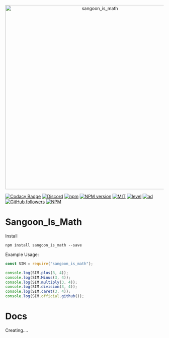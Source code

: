 <div align="center">
  <p>
    <a href="https://discord.gg/KNBGZU2"><img src="https://cdn.discordapp.com/attachments/563012755834142726/574120972035031041/unknown.png" width="586" alt="sangoon_is_math"/></a>
  </p>
</div>

[![Codacy Badge](https://api.codacy.com/project/badge/Grade/03b60ade48244dc0adff8632db48ffac)](https://app.codacy.com/app/ttakkku/Sangoon_Is_Math?utm_source=github.com&utm_medium=referral&utm_content=ttakkku/Sangoon_Is_Math&utm_campaign=Badge_Grade_Dashboard)
[![Discord](https://discordapp.com/api/guilds/558296123794653206/embed.png)](https://discord.gg/KNBGZU2)
[![npm](https://img.shields.io/npm/v/npm.svg)](https://www.npmjs.com/package/sangoon_is_math)
[![NPM version](https://badge.fury.io/js/sangoon_is_math.svg)](https://www.npmjs.com/package/sangoon_is_math)
[![MIT](https://img.shields.io/dub/l/vibe-d.svg)](https://github.com/ttakkku/Sangoon_Is_Math/blob/master/LICENSE)
[![level](https://img.shields.io/github/package-json/v/ttakkku/Sangoon_Is_Math.svg)](https://www.npmjs.com/package/sangoon_is_math)
[![ad](https://img.shields.io/npm/dt/sangoon_is_math.svg)](https://www.npmjs.com/package/sangoon_is_math)
[![GitHub followers](https://img.shields.io/github/followers/ttakkku.svg?label=Flollow&style=social)](https://github.com/ttakkku)
[![NPM](https://nodei.co/npm/sangoon_is_math.png?downloads=true&downloadRank=true&stars=true)](https://nodei.co/npm/sangoon_is_math/)




# Sangoon_Is_Math

Install
```
npm install sangoon_is_math --save
```

Example Usage:
```js
const SIM = require("sangoon_is_math");

console.log(SIM.plus(3, 4));
console.log(SIM.Minus(3, 4));
console.log(SIM.multiply(3, 4));
console.log(SIM.division(3, 4));
console.log(SIM.caret(3, 4));
console.log(SIM.official.github());
```
# Docs

Creating....
